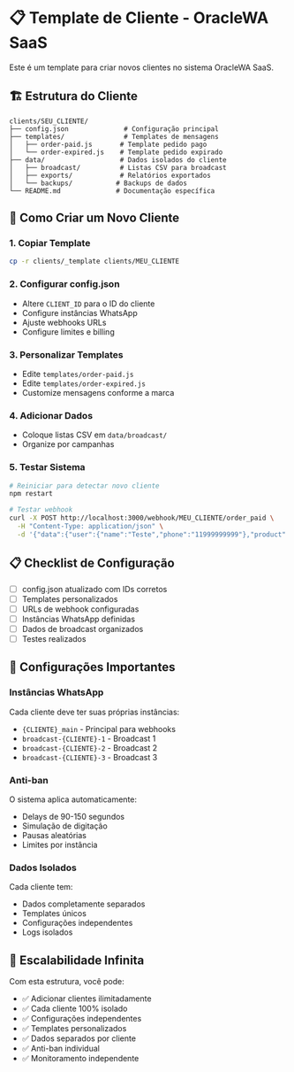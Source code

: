 # 📋 Template de Cliente - OracleWA SaaS

Este é um template para criar novos clientes no sistema OracleWA SaaS.

## 🏗️ Estrutura do Cliente

```
clients/SEU_CLIENTE/
├── config.json              # Configuração principal
├── templates/               # Templates de mensagens
│   ├── order-paid.js       # Template pedido pago
│   └── order-expired.js    # Template pedido expirado
├── data/                   # Dados isolados do cliente
│   ├── broadcast/          # Listas CSV para broadcast
│   ├── exports/            # Relatórios exportados
│   └── backups/           # Backups de dados
└── README.md              # Documentação específica
```

## 🚀 Como Criar um Novo Cliente

### 1. Copiar Template
```bash
cp -r clients/_template clients/MEU_CLIENTE
```

### 2. Configurar config.json
- Altere `CLIENT_ID` para o ID do cliente
- Configure instâncias WhatsApp
- Ajuste webhooks URLs
- Configure limites e billing

### 3. Personalizar Templates
- Edite `templates/order-paid.js`
- Edite `templates/order-expired.js` 
- Customize mensagens conforme a marca

### 4. Adicionar Dados
- Coloque listas CSV em `data/broadcast/`
- Organize por campanhas

### 5. Testar Sistema
```bash
# Reiniciar para detectar novo cliente
npm restart

# Testar webhook
curl -X POST http://localhost:3000/webhook/MEU_CLIENTE/order_paid \
  -H "Content-Type: application/json" \
  -d '{"data":{"user":{"name":"Teste","phone":"11999999999"},"product":{"title":"Produto Teste"},"total":100}}'
```

## 📋 Checklist de Configuração

- [ ] config.json atualizado com IDs corretos
- [ ] Templates personalizados
- [ ] URLs de webhook configuradas
- [ ] Instâncias WhatsApp definidas
- [ ] Dados de broadcast organizados
- [ ] Testes realizados

## 🔧 Configurações Importantes

### Instâncias WhatsApp
Cada cliente deve ter suas próprias instâncias:
- `{CLIENTE}_main` - Principal para webhooks
- `broadcast-{CLIENTE}-1` - Broadcast 1
- `broadcast-{CLIENTE}-2` - Broadcast 2
- `broadcast-{CLIENTE}-3` - Broadcast 3

### Anti-ban
O sistema aplica automaticamente:
- Delays de 90-150 segundos
- Simulação de digitação
- Pausas aleatórias
- Limites por instância

### Dados Isolados
Cada cliente tem:
- Dados completamente separados
- Templates únicos
- Configurações independentes
- Logs isolados

## 🌟 Escalabilidade Infinita

Com esta estrutura, você pode:
- ✅ Adicionar clientes ilimitadamente
- ✅ Cada cliente 100% isolado
- ✅ Configurações independentes
- ✅ Templates personalizados
- ✅ Dados separados por cliente
- ✅ Anti-ban individual
- ✅ Monitoramento independente
